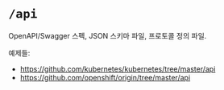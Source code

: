 # `/api`

OpenAPI/Swagger 스펙, JSON 스키마 파일, 프로토콜 정의 파일.

예제들:

* https://github.com/kubernetes/kubernetes/tree/master/api
* https://github.com/openshift/origin/tree/master/api
